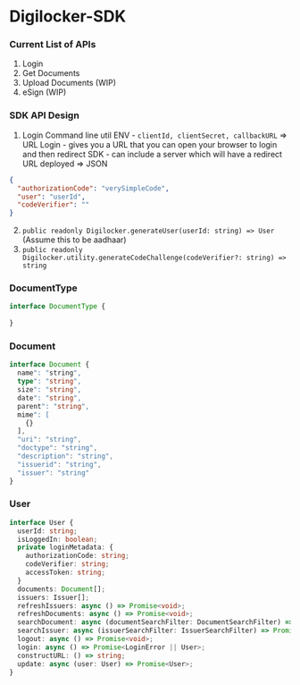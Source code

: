 # Digilocker-SDK

### Current List of APIs

1. Login
2. Get Documents
3. Upload Documents (WIP)
4. eSign (WIP)

### SDK API Design

1. Login
  Command line util
  ENV - `clientId, clientSecret, callbackURL` => URL
  Login - gives you a URL that you can open your browser to login and then redirect
  SDK - can include a server which will have a redirect URL deployed => JSON
  ```json
  {
    "authorizationCode": "verySimpleCode",
    "user": "userId",
    "codeVerifier": ""
  }
  ```
  2. `public readonly Digilocker.generateUser(userId: string) => User` (Assume this to be aadhaar)
  4. `public readonly Digilocker.utility.generateCodeChallenge(codeVerifier?: string) => string`

### DocumentType
```ts
interface DocumentType {
  
}

```

### Document
```ts
interface Document {
  name": "string",
  type": "string",
  size": "string",
  date": "string",
  parent": "string",
  mime": [
    {}
  ],
  "uri": "string",
  "doctype": "string",
  "description": "string",
  "issuerid": "string",
  "issuer": "string"
}
```

### User
```ts
interface User {
  userId: string;
  isLoggedIn: boolean;
  private loginMetadata: {
    authorizationCode: string;
    codeVerifier: string;
    accessToken: string;
  }
  documents: Document[];
  issuers: Issuer[];
  refreshIssuers: async () => Promise<void>;
  refreshDocuments: async () => Promise<void>;
  searchDocument: async (documentSearchFilter: DocumentSearchFilter) => Promise<Document[] || DocumentType>;
  searchIssuer: async (issuerSearchFilter: IssuerSearchFilter) => Promise<Issuer[]);
  logout: async () => Promise<void>;
  login: async () => Promise<LoginError || User>;
  constructURL: () => string;
  update: async (user: User) => Promise<User>;
}
```
